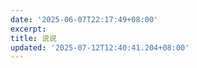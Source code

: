 ```yaml
---
date: '2025-06-07T22:17:49+08:00'
excerpt:         
title: 说说
updated: '2025-07-12T12:40:41.204+08:00'
---
```

<div id="qexot" class="tag-plugin timeline"></div>

<script src="https://gcore.jsdelivr.net/gh/MSCMDD/Qexo-Talks@main/Stellar/qexo_talk.js"></script>

<link rel="stylesheet" href="https://bgithub.xyz/awaidea/qexo-beauty-css/raw/main/shuoshuo.css">
<script>showQexoTalks("qexot", "https://panel.catp.cc", 5)</script>

